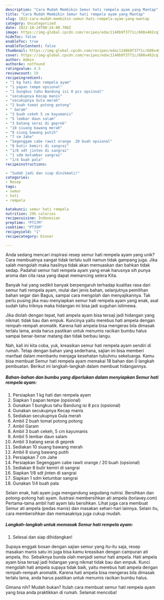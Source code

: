 ```yaml
---
description: "Cara Mudah Membikin Semur hati rempela ayam yang Mantap"
title: "Cara Mudah Membikin Semur hati rempela ayam yang Mantap"
slug: 1022-cara-mudah-membikin-semur-hati-rempela-ayam-yang-mantap
category: Uncategorized
date: 2022-10-24T00:24:00.706Z
image: https://img-global.cpcdn.com/recipes/edac1140b9f3771c/680x482cq70/semur-hati-rempela-ayam-foto-resep-utama.jpg
hideToc: false
enableToc: true
enableTocContent: false
thumbnail: https://img-global.cpcdn.com/recipes/edac1140b9f3771c/680x482cq70/semur-hati-rempela-ayam-foto-resep-utama.jpg
cover: https://img-global.cpcdn.com/recipes/edac1140b9f3771c/680x482cq70/semur-hati-rempela-ayam-foto-resep-utama.jpg
author: Admin
authorAv: notfound
ratingvalue: 4.5
reviewcount: 19
recipeingredient:
- "1 kg hati dan rempela ayam"
- "1 papan tempe opsional"
- "1 bungkus tahu Bandung isi 8 pcs opsional"
- "secukupnya Kecap manis"
- "secukupnya Gula merah"
- "2 buah tomat potong potong"
- " Garam"
- "3 buah cekeh 5 cm kayumanis"
- "5 lembar daun salam"
- "3 batang serai di geprek"
- "10 siuang bawang merah"
- "8 siung bawang putih"
- "7 cm Jahe"
- "Segenggam cabe rawit orange  20 buah opsional"
- "8 butir kemiri di sangrai"
- "1/8 sdt jinten di sangrai"
- "1 sdm ketumbar sangrai"
- "1/4 buah pala"
recipeinstructions:

- "Sudah jadi dan siap dinikmati!"
categories:
- Resep
tags:
- semur
- hati
- rempela

katakunci: semur hati rempela 
nutrition: 295 calories
recipecuisine: Indonesian
preptime: "PT17M"
cooktime: "PT35M"
recipeyield: "1"
recipecategory: Dinner

---
```





Anda sedang mencari inspirasi resep semur hati rempela ayam yang unik? Cara membuatnya sangat tidak terlalu sulit namun tidak gampang juga. Jika salah mengolah maka hasilnya tidak akan memuaskan dan bahkan tidak sedap. Padahal semur hati rempela ayam yang enak harusnya sih punya aroma dan cita rasa yang dapat memancing selera Kita.





Banyak hal yang sedikit banyak berpengaruh terhadap kualitas rasa dari semur hati rempela ayam, mulai dari jenis bahan, selanjutnya pemilihan bahan segar dan Bagus, sampai cara mengolah dan menyajikannya. Tak perlu pusing jika mau menyiapkan semur hati rempela ayam yang enak,      asal sudah tahu triknya maka hidangan ini bisa jadi suguhan istimewa.














Jika diolah dengan tepat, hati ampela ayam bisa tersaji jadi hidangan yang nikmat: tidak bau dan empuk. Kuncinya yaitu merebus hati ampela dengan rempah-rempah aromatik. Karena hati ampela bisa mengeras bila dimasak terlalu lama, anda harus pastikan untuk menumis racikan bumbu halus sampai benar-benar matang dan tidak berbau langu.






Nah, kali ini kita coba, yuk, kreasikan semur hati rempela ayam sendiri di rumah. Tetap dengan bahan yang sederhana, sajian ini bisa memberi manfaat dalam membantu menjaga kesehatan tubuhmu sekeluarga. Kamu bisa membuat Semur hati rempela ayam memakai 18 bahan dan 0 langkah pembuatan. Berikut ini langkah-langkah dalam membuat hidangannya.

<!--inarticleads1-->

##### Bahan-bahan dan bumbu yang diperlukan dalam menyiapkan Semur hati rempela ayam:

1. Persiapkan 1 kg hati dan rempela ayam
1. Siapkan 1 papan tempe (opsional)
1. Gunakan 1 bungkus tahu Bandung isi 8 pcs (opsional)
1. Gunakan secukupnya Kecap manis
1. Sediakan secukupnya Gula merah
1. Ambil 2 buah tomat potong potong
1. Ambil  Garam
1. Ambil 3 buah cekeh, 5 cm kayumanis
1. Ambil 5 lembar daun salam
1. Ambil 3 batang serai di geprek
1. Sediakan 10 siuang bawang merah
1. Ambil 8 siung bawang putih
1. Persiapkan 7 cm Jahe
1. Persiapkan Segenggam cabe rawit orange / 20 buah (opsional)
1. Sediakan 8 butir kemiri di sangrai
1. Siapkan 1/8 sdt jinten di sangrai
1. Siapkan 1 sdm ketumbar sangrai
1. Gunakan 1/4 buah pala


Selain enak, hati ayam juga mengandung segudang nutrisi. Bersihkan dan potong-potong hati ayam. ilustrasi membersihkan ati ampela (toriavey.com) Pertama-tama ambil hati ayam lalu bersihkan. Lihat juga cara membuat Semur ati ampela (pedas manis) dan masakan sehari-hari lainnya. Selain itu, cara membersihkan dan memasaknya juga cukup mudah. 

<!--inarticleads2-->

##### Langkah-langkah untuk memasak Semur hati rempela ayam:


1. Selesai dan siap dihidangkan!

Supaya enggak bosan dengan sajian semur yang itu-itu saja, resep masakan manis satu ini juga bisa kamu kreasikan dengan campuran ati ampela, lho. Sebaiknya bunda olah menjadi semur hati ampela. Hati ampela ayam bisa tersaji jadi hidangan yang nikmat tidak bau dan empuk. Kunci mengolah hati ampela supaya tidak baik, yaitu merebus hati ampela dengan rempah-rempah aromatik. Karena hati ampela bisa mengeras bila dimasak terlalu lama, anda harus pastikan untuk menumis racikan bumbu halus. 

Gimana nih? Mudah bukan? Itulah cara membuat semur hati rempela ayam yang bisa anda praktikkan di rumah. Selamat mencoba!
